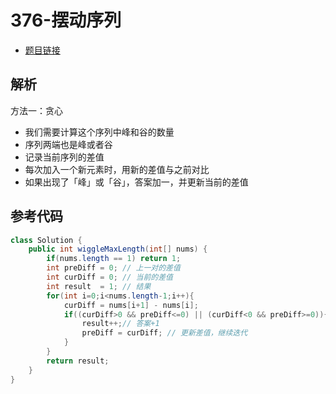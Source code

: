 # 376-摆动序列

- [题目链接](https://leetcode-cn.com/problems/wiggle-subsequence/)

## 解析

方法一：贪心
- 我们需要计算这个序列中峰和谷的数量
- 序列两端也是峰或者谷
- 记录当前序列的差值
- 每次加入一个新元素时，用新的差值与之前对比
- 如果出现了「峰」或「谷」，答案加一，并更新当前的差值



## 参考代码
```Java
class Solution {
    public int wiggleMaxLength(int[] nums) {
        if(nums.length == 1) return 1;
        int preDiff = 0; // 上一对的差值
        int curDiff = 0; // 当前的差值
        int result  = 1; // 结果
        for(int i=0;i<nums.length-1;i++){
            curDiff = nums[i+1] - nums[i];
            if((curDiff>0 && preDiff<=0) || (curDiff<0 && preDiff>=0)){
                result++;// 答案+1
                preDiff = curDiff; // 更新差值，继续迭代
            }
        }
        return result;
    }
}
```
